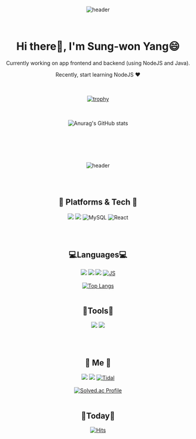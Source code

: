 <div align="center">
  </br>
  
  ![header](https://capsule-render.vercel.app/api?type=egg&color=auto&height=300&section=header&text=˵✪‸✪˵%20&fontSize=90&animation=twinkling)
  </br></br></br>
  # Hi there👋, I'm Sung-won Yang😄
  Currently working on app frontend and backend (using NodeJS and Java). 
  
  Recently, start learning NodeJS ❤️

  </br></br>
  [![trophy](https://github-profile-trophy.vercel.app/?username=Suanna01&row=1)](https://github.com/ryo-ma/github-profile-trophy)

  </br></br>
  ![Anurag's GitHub stats](https://github-readme-stats.vercel.app/api?username=Suanna01&show_icons=true&theme=buefy)
  </br></br>
  
  </br>
  </br></br>
  
  ![header](https://capsule-render.vercel.app/api?type=shark&color=auto&)
 
  </br></br>
  ## 🌹 Platforms & Tech 🌹


<img src="https://img.shields.io/badge/Android-3DDC84?style=flat-square&logo=Android&logoColor=white"/> <img src="https://img.shields.io/badge/Node.js-339933?style=flat-square&logo=Node.js&logoColor=white"/> 
![MySQL](https://img.shields.io/badge/MySQL-4479A1?style=flat-square&logo=MySQL&logoColor=white)
![React](https://img.shields.io/badge/React-61DAFB?style=flat-square&logo=React&logoColor=white)

  </br></br>

  ## 💻Languages💻


  <img src="https://img.shields.io/badge/Java-007396?style=flat-square&logo=Java&logoColor=white"/> <img src="https://img.shields.io/badge/C-00599C?style=flat-square&logo=C&logoColor=white"/> <img src="https://img.shields.io/badge/Python-3776AB?style=flat-square&logo=Python&logoColor=white"/> 
  [![JS](https://img.shields.io/badge/JavaScript-F7DF1E?style=flat-square&logo=JavaScript&logoColor=black)](github.com/Joowon0220/TODO-List)
</br></br>
[![Top Langs](https://github-readme-stats.vercel.app/api/top-langs/?username=Suanna01&layout=compact)](https://github.com/Suanna01/github-readme-stats)
</br></br>

  ## 🧰Tools🧰


  <img src="https://img.shields.io/badge/Git-F05032?style=flat-square&logo=Git&logoColor=white"/> <img src="https://img.shields.io/badge/Firebase-FFCA28?style=flat-square&logo=Firebase&logoColor=white"/>

  </br></br>

  ## 💫 Me 💫


  <a href="https://mail.google.com/mail/u/0/#inbox" target="_blank"><img src="https://img.shields.io/badge/yangnony01@gmail.com-EA4335?style=flat-square&logo=Gmail&logoColor=white"/></a> <a href="https://blog.naver.com/yangnony01" target="_blank"><img src="https://img.shields.io/badge/NaverBlog-3DDC84?style=flat-square&logo=Naver&logoColor=white"/></a>
[![Tidal](https://img.shields.io/badge/Tistory-000000?style=flat-square&logo=Tidal&logoColor=white)](https://sungone.tistory.com/)
   </br></br>
  [![Solved.ac Profile](http://mazassumnida.wtf/api/v2/generate_badge?boj=mer0ng)](https://solved.ac/mer0ng)
   </br></br>

  ## 💌Today💌


  [![Hits](https://hits.seeyoufarm.com/api/count/incr/badge.svg?url=https%3A%2F%2Fgithub.com%2FSuanna01&count_bg=%237CCCE5&title_bg=%23C8C8C8&icon=&icon_color=%23E7E7E7&title=hits&edge_flat=false)](https://hits.seeyoufarm.com)

</br></br>
 
</div>

